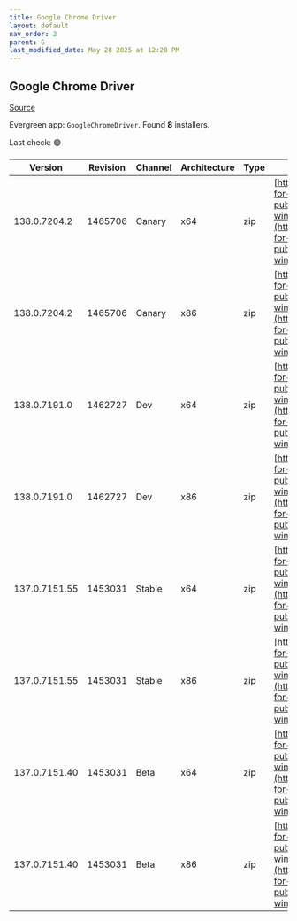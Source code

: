 ```yaml
---
title: Google Chrome Driver
layout: default
nav_order: 2
parent: G
last_modified_date: May 28 2025 at 12:20 PM
---
```


## Google Chrome Driver

[Source](https://googlechromelabs.github.io/chrome-for-testing/)

Evergreen app: `GoogleChromeDriver`. Found **8** installers.

Last check: 🟢

| Version       | Revision | Channel | Architecture | Type | URI                                                                                                                                                                                                        |
| ------------- | -------- | ------- | ------------ | ---- | ---------------------------------------------------------------------------------------------------------------------------------------------------------------------------------------------------------- |
| 138.0.7204.2  | 1465706  | Canary  | x64          | zip  | [https://storage.googleapis.com/chrome-for-testing-public/138.0.7204.2/win64/chromedriver-win64.zip](https://storage.googleapis.com/chrome-for-testing-public/138.0.7204.2/win64/chromedriver-win64.zip)   |
| 138.0.7204.2  | 1465706  | Canary  | x86          | zip  | [https://storage.googleapis.com/chrome-for-testing-public/138.0.7204.2/win32/chromedriver-win32.zip](https://storage.googleapis.com/chrome-for-testing-public/138.0.7204.2/win32/chromedriver-win32.zip)   |
| 138.0.7191.0  | 1462727  | Dev     | x64          | zip  | [https://storage.googleapis.com/chrome-for-testing-public/138.0.7191.0/win64/chromedriver-win64.zip](https://storage.googleapis.com/chrome-for-testing-public/138.0.7191.0/win64/chromedriver-win64.zip)   |
| 138.0.7191.0  | 1462727  | Dev     | x86          | zip  | [https://storage.googleapis.com/chrome-for-testing-public/138.0.7191.0/win32/chromedriver-win32.zip](https://storage.googleapis.com/chrome-for-testing-public/138.0.7191.0/win32/chromedriver-win32.zip)   |
| 137.0.7151.55 | 1453031  | Stable  | x64          | zip  | [https://storage.googleapis.com/chrome-for-testing-public/137.0.7151.55/win64/chromedriver-win64.zip](https://storage.googleapis.com/chrome-for-testing-public/137.0.7151.55/win64/chromedriver-win64.zip) |
| 137.0.7151.55 | 1453031  | Stable  | x86          | zip  | [https://storage.googleapis.com/chrome-for-testing-public/137.0.7151.55/win32/chromedriver-win32.zip](https://storage.googleapis.com/chrome-for-testing-public/137.0.7151.55/win32/chromedriver-win32.zip) |
| 137.0.7151.40 | 1453031  | Beta    | x64          | zip  | [https://storage.googleapis.com/chrome-for-testing-public/137.0.7151.40/win64/chromedriver-win64.zip](https://storage.googleapis.com/chrome-for-testing-public/137.0.7151.40/win64/chromedriver-win64.zip) |
| 137.0.7151.40 | 1453031  | Beta    | x86          | zip  | [https://storage.googleapis.com/chrome-for-testing-public/137.0.7151.40/win32/chromedriver-win32.zip](https://storage.googleapis.com/chrome-for-testing-public/137.0.7151.40/win32/chromedriver-win32.zip) |
